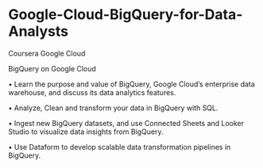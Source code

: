 # Google-Cloud-BigQuery-for-Data-Analysts
Coursera Google Cloud

BigQuery on Google Cloud

• Learn the purpose and value of BigQuery, Google Cloud’s enterprise data warehouse, and discuss its data analytics features.
 
• Analyze, Clean and transform your data in BigQuery with SQL.
 
• Ingest new BigQuery datasets, and use Connected Sheets and Looker Studio to visualize data insights from BigQuery.
 
• Use Dataform to develop scalable data transformation pipelines in BigQuery.
 
